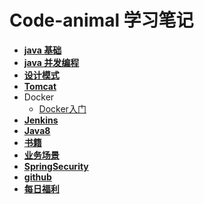 # **Code-animal 学习笔记**

<a id="code-animal"></a>

- [**java 基础**](./docs/javabase/README.md)
- [**java 并发编程**](./docs/javathread/README.md)
- [**设计模式**](./docs/Designpattern/README.md)
- [**Tomcat**](./docs/tomcat/README.md)
- Docker
  - [Docker入门](./docs/docker/README.md)
- [**Jenkins**](./docs/jenkins/README.md)
- [**Java8**](./docs/java8/README.md)
- [**书籍**](./docs/book/书籍.md)
- [**业务场景**](./docs/business/README.md)
- [**SpringSecurity**](./docs/SpringSecurity/README.md)
- [**github**](./docs/github/README.md)
- [**每日福利**](./docs/fuli/README.md)



